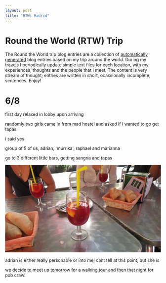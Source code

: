 ```yaml
---
layout: post
title: "RTW: Madrid"
---
```


# Round the World (RTW) Trip
The Round the World trip blog entries are a collection of 
[automatically generated](github.com/magus/shell-scripts/blob/master/create-blog-markdown.zsh) 
blog entries based on my trip around the world. During my travels I periodically
update simple text files for each location, with my experiences, thoughts and the
people that I meet. The content is very stream of thought; entries are written in
short, ocassionally incomplete, sentences. Enjoy!

# 6/8
first day relaxed in lobby upon arriving

randomly two girls came in from mad hostel and asked if I wanted to go get tapas

i said yes

group of 5 of us, adrian, 'murrika', raphael and marianna

go to 3 different little bars, getting sangria and tapas

<img src='/images/posts/2012-6-8-madrid.markdown/2012-06-08 11.31.57.jpg' alt='Journal Image' class='noclip' />

adrian is either really personable or into me, cant tell at this point, but she is

we decide to meet up tomorrow for a walking tour and then that night for pub crawl

